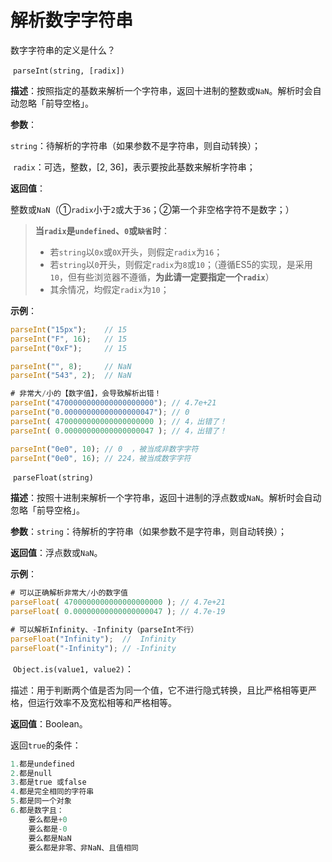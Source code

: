 

# 解析数字字符串

数字字符串的定义是什么？

​	`parseInt(string, [radix])`

**描述**：按照指定的基数来解析一个字符串，返回十进制的整数或`NaN`。解析时会自动忽略「前导空格」。

**参数**：

​	`string`：待解析的字符串（如果参数不是字符串，则自动转换）；

​	`radix`：可选，整数，[2, 36]，表示要按此基数来解析字符串；

**返回值**：

​	整数或`NaN`（①`radix`小于`2`或大于`36`；②第一个非空格字符不是数字；）

> **当`radix`是`undefined`、`0`或`缺省`时**：
>
> - 若`string`以`0x`或`0X`开头，则假定`radix`为`16`；
> - 若`string`以`0`开头，则假定`radix`为`8`或`10`；（遵循ES5的实现，是采用`10`，但有些浏览器不遵循，**为此请一定要指定一个`radix`**）
> - 其余情况，均假定`radix`为`10`；

**示例**：

```javascript
parseInt("15px");    // 15
parseInt("F", 16);   // 15
parseInt("0xF");     // 15

parseInt("", 8);     // NaN
parseInt("543", 2);  // NaN

# 非常大/小的【数字值】，会导致解析出错！
parseInt("4700000000000000000000"); // 4.7e+21
parseInt("0.00000000000000000047"); // 0
parseInt( 4700000000000000000000 ); // 4，出错了！
parseInt( 0.00000000000000000047 ); // 4，出错了！

parseInt("0e0", 10); // 0  ，被当成非数字字符
parseInt("0e0", 16); // 224，被当成数字字符
```





​	`parseFloat(string)`

**描述**：按照十进制来解析一个字符串，返回十进制的浮点数或`NaN`。解析时会自动忽略「前导空格」。

**参数**：`string`：待解析的字符串（如果参数不是字符串，则自动转换）；

**返回值**：浮点数或`NaN`。

**示例**：

```javascript
# 可以正确解析非常大/小的数字值
parseFloat( 4700000000000000000000 ); // 4.7e+21
parseFloat( 0.00000000000000000047 ); // 4.7e-19

# 可以解析Infinity、-Infinity（parseInt不行）
parseFloat("Infinity");  //  Infinity
parseFloat("-Infinity"); // -Infinity
```



​	`Object.is(value1, value2)`：

描述：用于判断两个值是否为同一个值，它不进行隐式转换，且比严格相等更严格，但运行效率不及宽松相等和严格相等。

****返回值****：Boolean。

返回`true`的条件：

```javascript
1.都是undefined
2.都是null
3.都是true 或false
4.都是完全相同的字符串
5.都是同一个对象
6.都是数字且：
	要么都是+0
	要么都是-0
	要么都是NaN
    要么都是非零、非NaN、且值相同
```



